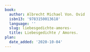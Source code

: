 ```yaml
---
book:
  author: Albrecht Michael Von. Ovid
  isbn13: '9783150013618'
  language: ''
  slug: liebesgedichte-amores-
  title: Liebesgedichte / Amores.
plan:
  date_added: '2020-10-04'
---
```

